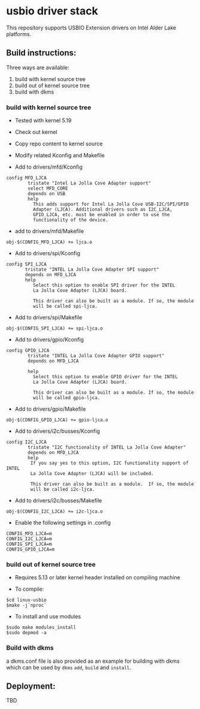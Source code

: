 # usbio driver stack

This repository supports USBIO Extension drivers on Intel Alder Lake platforms.


## Build instructions:
Three ways are available:
  1. build with kernel source tree
  2. build out of kernel source tree
  3. build with dkms

### build with kernel source tree
* Tested with kernel 5.19
* Check out kernel
* Copy repo content to kernel source
* Modify related Kconfig and Makefile

* Add to drivers/mfd/Kconfig
```
config MFD_LJCA
        tristate "Intel La Jolla Cove Adapter support"
        select MFD_CORE
        depends on USB
        help
          This adds support for Intel La Jolla Cove USB-I2C/SPI/GPIO
          Adapter (LJCA). Additional drivers such as I2C_LJCA,
          GPIO_LJCA, etc. must be enabled in order to use the
          functionality of the device.
```
* add to drivers/mfd/Makefile
```
obj-$(CONFIG_MFD_LJCA) += ljca.o
```

* Add to drivers/spi/Kconfig
```
config SPI_LJCA
       tristate "INTEL La Jolla Cove Adapter SPI support"
       depends on MFD_LJCA
       help
          Select this option to enable SPI driver for the INTEL
          La Jolla Cove Adapter (LJCA) board.

          This driver can also be built as a module. If so, the module
          will be called spi-ljca.
```
* Add to drivers/spi/Makefile
```
obj-$(CONFIG_SPI_LJCA) += spi-ljca.o
```

* Add to drivers/gpio/Kconfig
```
config GPIO_LJCA
        tristate "INTEL La Jolla Cove Adapter GPIO support"
        depends on MFD_LJCA

        help
          Select this option to enable GPIO driver for the INTEL
          La Jolla Cove Adapter (LJCA) board.

          This driver can also be built as a module. If so, the module
          will be called gpio-ljca.
```
* Add to drivers/gpio/Makefile
```
obj-$(CONFIG_GPIO_LJCA) += gpio-ljca.o
```

* Add to drivers/i2c/busses/Kconfig
```
config I2C_LJCA
        tristate "I2C functionality of INTEL La Jolla Cove Adapter"
        depends on MFD_LJCA
        help
         If you say yes to this option, I2C functionality support of INTEL
         La Jolla Cove Adapter (LJCA) will be included.

         This driver can also be built as a module.  If so, the module
         will be called i2c-ljca.
```
* Add to drivers/i2c/busses/Makefile
```
obj-$(CONFIG_I2C_LJCA) += i2c-ljca.o
```

* Enable the following settings in .config
```
CONFIG_MFD_LJCA=m
CONFIG_I2C_LJCA=m
CONFIG_SPI_LJCA=m
CONFIG_GPIO_LJCA=m
```

### build out of kernel source tree
* Requires 5.13 or later kernel header installed on compiling machine

* To compile:
```
$cd linux-usbio
$make -j`nproc`
```

* To install and use modules
```
$sudo make modules_install
$sudo depmod -a
```

### Build with dkms
a dkms.conf file is also provided as an example for building with dkms which can be
used by ```dkms``` ```add```, ```build``` and ```install```.


## Deployment:
TBD
